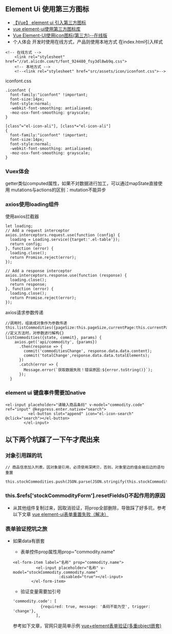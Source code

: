 ## Element Ui 使用第三方图标
  - [【Vue】 element ui 引入第三方图标](https://blog.csdn.net/b376924098/article/details/78286880)
  - [vue element-ui使用第三方图标库](https://www.cnblogs.com/zhengao/p/8480192.html)
  - [Vue Element-UI使用icon图标(第三方)--在线版](https://www.jianshu.com/p/8379597e3f97)
  - 个人体会
  开发时使用在线方式，产品则使用本地方式
  在index.html引入样式
  ```
  <!-- 在线方式 -->
      <link rel="stylesheet" href="//at.alicdn.com/t/font_924480_fsy3dl8wb9q.css">
      <!-- 本地方式 -->
      <!--<link rel="stylesheet" href="src/assets/icon/iconfont.css">-->
  ```
  iconfont.css
  ```
  .iconfont {
    font-family:"iconfont" !important;
    font-size:14px;
    font-style:normal;
    -webkit-font-smoothing: antialiased;
    -moz-osx-font-smoothing: grayscale;
  }

  [class^="el-icon-ali"], [class*="el-icon-ali"]
  {
    font-family:"iconfont" !important;
    font-size:14px;
    font-style:normal;
    -webkit-font-smoothing: antialiased;
    -moz-osx-font-smoothing: grayscale;
  }
  ```
### Vuex体会
getter类似computed属性，如果不对数据进行加工，可以通过mapState直接使用
mutations与actions的区别：mutation不能异步

### axios使用loading组件
使用axios拦截器
```
let loading;
// Add a request interceptor
axios.interceptors.request.use(function (config) {
  loading = Loading.service({target:'.el-table'});
  return config;
}, function (error) {
  loading.close();
  return Promise.reject(error);
});

// Add a response interceptor
axios.interceptors.response.use(function (response) {
  loading.close();
  return response;
}, function (error) {
  loading.close();
  return Promise.reject(error);
});
```
axios请求参数传递
```
//调用时，组装成对象作为参数传递
this.listCommodities({pageSize:this.pageSize,currentPage:this.currentPage})
//定义方法时，对参数进行解构{}
listCommodities({state, commit}, params) {
    axios.get('api/commodity', {params})
      .then(response => {
        commit('commoditiesChange', response.data.data.content);
        commit('totalChange',response.data.data.totalElements);
      })
      .catch(error => {
        Message.error(`获取数据失败！错误原因:${error.toString()}`);
      });
  }
```

### element ui 键盘事件需要加native
```
<el-input placeholder="请输入商品条码" v-model="commodity.code" ref="input" @keypress.enter.native="search">
          <el-button slot="append" icon="el-icon-search" @click="search"></el-button>
        </el-input>
```
## 以下两个坑踩了一下午才爬出来
### 对象引用踩的坑
```
// 商品信息加入列表，因对象是引用，必须使用深拷贝，否则，对象里边的值会被后边的语句重置
  this.stockCommodities.push(JSON.parse(JSON.stringify(this.stockCommodity)));
```
### this.$refs['stockCommodityForm'].resetFields()不起作用的原因
- 从其他组件复制过来，因取消验证，将prop全部删除，导致踩了好多坑，参考以下文章
[vue element-ui表单重置失败（解决）](https://blog.csdn.net/menglinjie/article/details/81127712)

### 表单验证挖坑之旅
- 如果data有嵌套
    - 表单控件prop属性用prop="commodity.name"
    ```
    <el-form-item label="名称" prop="commodity.name">
              <el-input placeholder="名称" v-model="stockCommodity.commodity.name"
                        :disabled="true"></el-input>
            </el-form-item>
    ```

    - 验证变量需要加引号
    ```
    'commodity.code': [
                {required: true, message: '条码不能为空', trigger: 'change'},
              ],
    ```
    参考如下文章，官网只是简单示例
    [vue+element表单验证(多重object嵌套)](https://blog.csdn.net/yytoo2/article/details/82626219)
    

